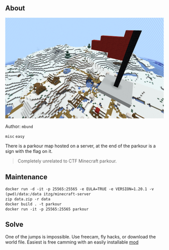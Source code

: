 ## About

![challenge screenshot](./screenshot.png)

Author: `mbund`

`misc` `easy`

There is a parkour map hosted on a server, at the end of the parkour is a sign with the flag on it.

> Completely unrelated to CTF Minecraft parkour.

## Maintenance

```
docker run -d -it -p 25565:25565 -e EULA=TRUE -e VERSION=1.20.1 -v (pwd)/data:/data itzg/minecraft-server
zip data.zip -r data
docker build . -t parkour
docker run -it -p 25565:25565 parkour
```

## Solve

One of the jumps is impossible. Use freecam, fly hacks, or download the world file. Easiest is free camming with an easily installable [mod](https://curseforge.com/minecraft/mc-mods/free-cam)
